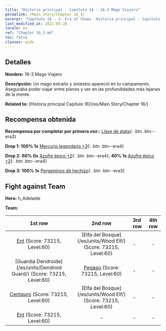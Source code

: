 ```yaml
---
title: "Historia principal - Capítulo 16 - 16-3 Mago Viajero"
permalink: /Main Story/Chapter 16_3/
excerpt: "Capítulo 16 - 3. Era of Chaos  Historia principal - Capítulo 16_3. 16-3 Mago Viajero"
last_modified_at: 2021-05-28
locale: es
ref: "Chapter 16_3.md"
toc: false
classes: wide
---
```


## Detalles

 **Nombre:** 16-3 Mago Viajero

 **Descripción:** Un mago extraño y siniestro apareció en tu campamento. Aseguraba poder viajar entre planos y ver en las profundidades más lejanas de la mente.

 **Related to:** [Historia principal Capítulo 16](/es/Main Story/Chapter 16/)

## Recompensa obtenida

 **Recompensa por completar por primera vez::** [Llave de plata](/ItemsES/con_693/){: .btn .btn--era3}

 **Drop 1:** **100% 1x** [Mercurio legendario +3](/ItemsES/mat_56/){: .btn .btn--era4}

 **Drop 2:** **60% 0x** [Azufre épico +2](/ItemsES/mat_50/){: .btn .btn--era4}, **40% 1x** [Azufre épico +2](/ItemsES/mat_50/){: .btn .btn--era4}

 **Drop 3:** **100% 1x** [Pergaminos de hechizo](/ItemsES/con_694/){: .btn .btn--era3}


## Fight against Team
 **Hero:** h_Adelaide

 **Team:**


  | 1st row | 2nd row | 3rd row | 4th row |
  |:----:|:----:|:----|:----:|
  | [Ent](/es/units/Treant/) (Score: 73215, Level:60)  | [Elfa del Bosque](/es/units/Wood Elf/) (Score: 73215, Level:60)  | - | - |
  | [Guardia Dendroide](/es/units/Dendroid Guard/) (Score: 73215, Level:60)  | [Pegaso](/es/units/Pegasus/) (Score: 73215, Level:60)  | - | - |
  | [Centauro](/es/units/Centaur/) (Score: 73215, Level:60)  | [Elfa del Bosque](/es/units/Wood Elf/) (Score: 73215, Level:60)  | - | - |
  | [Ent](/es/units/Treant/) (Score: 73215, Level:60)  | - | - | - |


